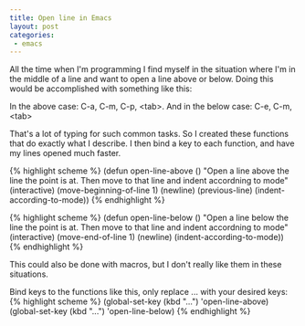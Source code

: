 ```yaml
---
title: Open line in Emacs
layout: post
categories:
 - emacs
---
```


All the time when I'm programming I find myself in the situation where
I'm in the middle of a line and want to open a line above or
below. Doing this would be accomplished with something like this:

In the above case: C-a, C-m, C-p, &lt;tab&gt;. And in the below case: C-e, C-m, &lt;tab&gt;

That's a lot of typing for such common tasks. So I created these
functions that do exactly what I describe. I then bind a key to each
function, and have my lines opened much faster.

{% highlight scheme %}
(defun open-line-above ()
  "Open a line above the line the point is at.
Then move to that line and indent accordning to mode"
  (interactive)
  (move-beginning-of-line 1)
  (newline)
  (previous-line)
  (indent-according-to-mode))
{% endhighlight %}

{% highlight scheme %}
(defun open-line-below ()
  "Open a line below the line the point is at.
Then move to that line and indent accordning to mode"
  (interactive)
  (move-end-of-line 1)
  (newline)
  (indent-according-to-mode))
{% endhighlight %}

This could also be done with macros, but I don't really like them in these situations.

Bind keys to the functions like this, only replace ... with your desired keys:
{% highlight scheme %}
(global-set-key (kbd "...") 'open-line-above)
(global-set-key (kbd "...") 'open-line-below)
{% endhighlight %}
